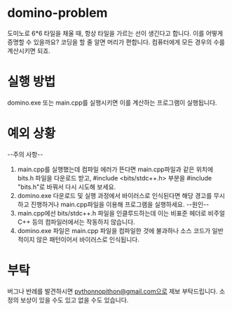 # domino-problem
도미노로 6*6 타일을 채울 때, 항상 타일을 가르는 선이 생긴다고 합니다. 이를 어떻게 증명할 수 있을까요? 코딩을 할 줄 알면 머리가 편합니다. 컴퓨터에게 모든 경우의 수를 계산시키면 되죠.

# 실행 방법
domino.exe 또는 main.cpp를 실행시키면 이를 계산하는 프로그램이 실행됩니다.

# 예외 상황
--주의 사항--
1. main.cpp를 실행했는데 컴파일 에러가 뜬다면 main.cpp파일과 같은 위치에 bits.h 파일을 다운로드 받고, #include <bits/stdc++.h> 부분을 #include "bits.h"로 바꿔서 다시 시도해 보세요.
2. domino.exe 다운로드 및 실행 과정에서 바이러스로 인식된다면 해당 경고를 무시하고 진행하거나 main.cpp파일을 이용해 프로그램을 실행하세요.
--원인--
1. main.cpp에선 bits/stdc++.h 파일을 인클루드하는데 이는 비표준 헤더로 비주얼 C++ 등의 컴파일러에서는 작동하지 않습니다. 
2. domino.exe 파일은 main.cpp 파일을 컴파일한 것에 불과하나 소스 코드가 일반적이지 않은 패턴이어서 바이러스로 인식됩니다.

# 부탁
버그나 반례를 발견하시면 pythonnopithon@gmail.com으로 제보 부탁드립니다. 소정의 보상이 있을 수도 있고 없을 수도 있습니다.

